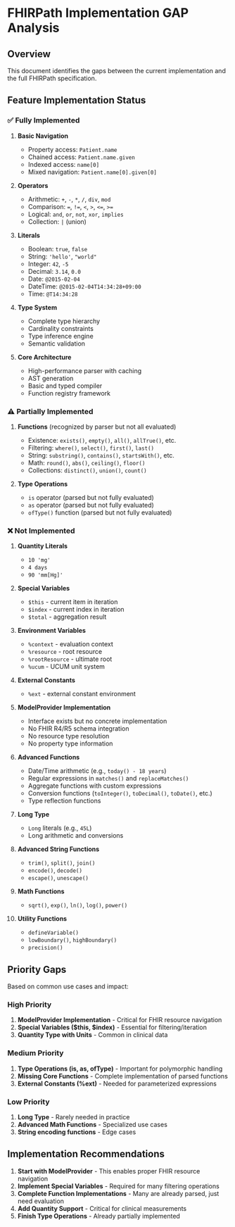 # FHIRPath Implementation GAP Analysis

## Overview

This document identifies the gaps between the current implementation and the full FHIRPath specification.

## Feature Implementation Status

### ✅ Fully Implemented

1. **Basic Navigation**
   - Property access: `Patient.name`
   - Chained access: `Patient.name.given`
   - Indexed access: `name[0]`
   - Mixed navigation: `Patient.name[0].given[0]`

2. **Operators**
   - Arithmetic: `+`, `-`, `*`, `/`, `div`, `mod`
   - Comparison: `=`, `!=`, `<`, `>`, `<=`, `>=`
   - Logical: `and`, `or`, `not`, `xor`, `implies`
   - Collection: `|` (union)

3. **Literals**
   - Boolean: `true`, `false`
   - String: `'hello'`, `"world"`
   - Integer: `42`, `-5`
   - Decimal: `3.14`, `0.0`
   - Date: `@2015-02-04`
   - DateTime: `@2015-02-04T14:34:28+09:00`
   - Time: `@T14:34:28`

4. **Type System**
   - Complete type hierarchy
   - Cardinality constraints
   - Type inference engine
   - Semantic validation

5. **Core Architecture**
   - High-performance parser with caching
   - AST generation
   - Basic and typed compiler
   - Function registry framework

### ⚠️ Partially Implemented

1. **Functions** (recognized by parser but not all evaluated)
   - Existence: `exists()`, `empty()`, `all()`, `allTrue()`, etc.
   - Filtering: `where()`, `select()`, `first()`, `last()`
   - String: `substring()`, `contains()`, `startsWith()`, etc.
   - Math: `round()`, `abs()`, `ceiling()`, `floor()`
   - Collections: `distinct()`, `union()`, `count()`

2. **Type Operations**
   - `is` operator (parsed but not fully evaluated)
   - `as` operator (parsed but not fully evaluated)
   - `ofType()` function (parsed but not fully evaluated)

### ❌ Not Implemented

1. **Quantity Literals**
   - `10 'mg'`
   - `4 days`
   - `90 'mm[Hg]'`

2. **Special Variables**
   - `$this` - current item in iteration
   - `$index` - current index in iteration
   - `$total` - aggregation result

3. **Environment Variables**
   - `%context` - evaluation context
   - `%resource` - root resource
   - `%rootResource` - ultimate root
   - `%ucum` - UCUM unit system

4. **External Constants**
   - `%ext` - external constant environment

5. **ModelProvider Implementation**
   - Interface exists but no concrete implementation
   - No FHIR R4/R5 schema integration
   - No resource type resolution
   - No property type information

6. **Advanced Functions**
   - Date/Time arithmetic (e.g., `today() - 18 years`)
   - Regular expressions in `matches()` and `replaceMatches()`
   - Aggregate functions with custom expressions
   - Conversion functions (`toInteger()`, `toDecimal()`, `toDate()`, etc.)
   - Type reflection functions

7. **Long Type**
   - `Long` literals (e.g., `45L`)
   - Long arithmetic and conversions

8. **Advanced String Functions**
   - `trim()`, `split()`, `join()`
   - `encode()`, `decode()`
   - `escape()`, `unescape()`

9. **Math Functions**
   - `sqrt()`, `exp()`, `ln()`, `log()`, `power()`

10. **Utility Functions**
    - `defineVariable()`
    - `lowBoundary()`, `highBoundary()`
    - `precision()`

## Priority Gaps

Based on common use cases and impact:

### High Priority
1. **ModelProvider Implementation** - Critical for FHIR resource navigation
2. **Special Variables ($this, $index)** - Essential for filtering/iteration
3. **Quantity Type with Units** - Common in clinical data

### Medium Priority
1. **Type Operations (is, as, ofType)** - Important for polymorphic handling
2. **Missing Core Functions** - Complete implementation of parsed functions
3. **External Constants (%ext)** - Needed for parameterized expressions

### Low Priority
1. **Long Type** - Rarely needed in practice
2. **Advanced Math Functions** - Specialized use cases
3. **String encoding functions** - Edge cases

## Implementation Recommendations

1. **Start with ModelProvider** - This enables proper FHIR resource navigation
2. **Implement Special Variables** - Required for many filtering operations
3. **Complete Function Implementations** - Many are already parsed, just need evaluation
4. **Add Quantity Support** - Critical for clinical measurements
5. **Finish Type Operations** - Already partially implemented